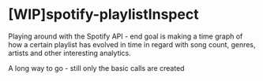 # [WIP]spotify-playlistInspect


Playing around with the Spotify API - end goal is making a time graph of how a certain playlist has evolved in time
in regard with song count, genres, artists and other interesting analytics.


A long way to go - still only the basic calls are created
